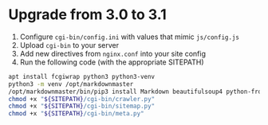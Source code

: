 # Upgrade from 3.0 to 3.1

1. Configure `cgi-bin/config.ini` with values that mimic `js/config.js`
2. Upload `cgi-bin` to your server
3. Add new directives from `nginx.conf` into your site config
4. Run the following code (with the appropriate SITEPATH)

```bash
apt install fcgiwrap python3 python3-venv
python3 -m venv /opt/markdownmaster
/opt/markdownmaster/bin/pip3 install Markdown beautifulsoup4 python-frontmatter lxml
chmod +x "${SITEPATH}/cgi-bin/crawler.py"
chmod +x "${SITEPATH}/cgi-bin/sitemap.py"
chmod +x "${SITEPATH}/cgi-bin/meta.py"
```
